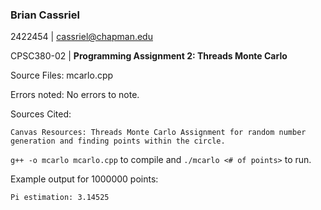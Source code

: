 ### Brian Cassriel
2422454 | cassriel@chapman.edu

CPSC380-02 | **Programming Assignment 2: Threads Monte Carlo**

Source Files: mcarlo.cpp

Errors noted: No errors to note.

Sources Cited:
```
Canvas Resources: Threads Monte Carlo Assignment for random number generation and finding points within the circle.
```

`g++ -o mcarlo mcarlo.cpp` to compile and `./mcarlo <# of points>` to run.

Example output for 1000000 points:
```
Pi estimation: 3.14525
```
